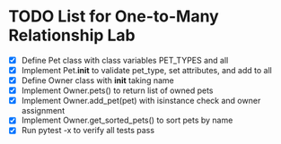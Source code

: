 # TODO List for One-to-Many Relationship Lab

- [x] Define Pet class with class variables PET_TYPES and all
- [x] Implement Pet.__init__ to validate pet_type, set attributes, and add to all
- [x] Define Owner class with __init__ taking name
- [x] Implement Owner.pets() to return list of owned pets
- [x] Implement Owner.add_pet(pet) with isinstance check and owner assignment
- [x] Implement Owner.get_sorted_pets() to sort pets by name
- [x] Run pytest -x to verify all tests pass
